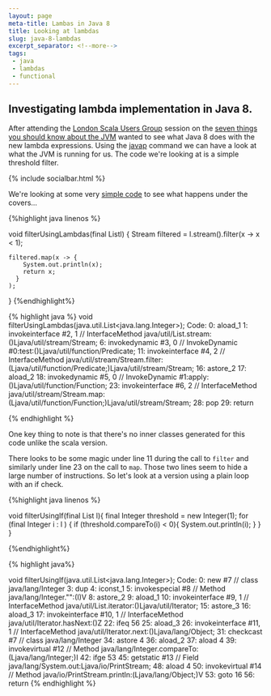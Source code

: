 ```yaml
---
layout: page
meta-title: Lambas in Java 8
title: Looking at lambdas
slug: java-8-lambdas
excerpt_separator: <!--more-->
tags:
 - java
 - lambdas
 - functional
---
```


Investigating lambda implementation in Java 8.
----------------------------------------------

After attending the [London Scala Users Group][LSUG] session on the [seven things you should know about the JVM][seventhings]  wanted to see what Java 8 does with the new lambda expressions. Using the [javap][javap] command we can have a look at what the JVM is running for us. The code we're looking at is a simple threshold filter.
<!--more-->


{% include socialbar.html %}



We're looking at some very [simple code][LAMBDASJAVA] to see what happens under the covers... 

{%highlight java linenos %}

  void filterUsingLambdas(final List<Integer>l) { 
    Stream<Integer> filtered = l.stream().filter(x -> x < 1);

    filtered.map(x -> {
        System.out.println(x);
        return x;
      }
    );
  }
{%endhighlight%}

{% highlight java  %}
 void filterUsingLambdas(java.util.List<java.lang.Integer>);
    Code:
       0: aload_1
       1: invokeinterface #2,  1   // InterfaceMethod java/util/List.stream:()Ljava/util/stream/Stream;
       6: invokedynamic #3,  0     // InvokeDynamic #0:test:()Ljava/util/function/Predicate;
      11: invokeinterface #4,  2   // InterfaceMethod java/util/stream/Stream.filter:(Ljava/util/function/Predicate;)Ljava/util/stream/Stream;
      16: astore_2
      17: aload_2
      18: invokedynamic #5,  0     // InvokeDynamic #1:apply:()Ljava/util/function/Function;
      23: invokeinterface #6,  2   // InterfaceMethod java/util/stream/Stream.map:(Ljava/util/function/Function;)Ljava/util/stream/Stream;
      28: pop
      29: return


{% endhighlight %}

One key thing to note is that there's no inner classes generated for this code unlike the scala version.

There looks to be some magic under line 11 during the call to ```filter``` and similarly under line 23 on the call to ```map```. Those two lines seem to hide a large number of instructions. So let's look at a version using a plain loop with an if check.

{%highlight java linenos %}


  void filterUsingIf(final List<Integer> l){
    final Integer threshold = new Integer(1);
    for (final Integer i : l ) {
      if (threshold.compareTo(i) < 0){
        System.out.println(i);
      }
    }
  }

{%endhighlight%}

{% highlight java%}

  void filterUsingIf(java.util.List<java.lang.Integer>);
    Code:
       0: new           #7                  // class java/lang/Integer
       3: dup
       4: iconst_1
       5: invokespecial #8                  // Method java/lang/Integer."<init>":(I)V
       8: astore_2
       9: aload_1
      10: invokeinterface #9,  1            // InterfaceMethod java/util/List.iterator:()Ljava/util/Iterator;
      15: astore_3
      16: aload_3
      17: invokeinterface #10,  1           // InterfaceMethod java/util/Iterator.hasNext:()Z
      22: ifeq          56
      25: aload_3
      26: invokeinterface #11,  1           // InterfaceMethod java/util/Iterator.next:()Ljava/lang/Object;
      31: checkcast     #7                  // class java/lang/Integer
      34: astore        4
      36: aload_2
      37: aload         4
      39: invokevirtual #12                 // Method java/lang/Integer.compareTo:(Ljava/lang/Integer;)I
      42: ifge          53
      45: getstatic     #13                 // Field java/lang/System.out:Ljava/io/PrintStream;
      48: aload         4
      50: invokevirtual #14                 // Method java/io/PrintStream.println:(Ljava/lang/Object;)V
      53: goto          16
      56: return
{% endhighlight %}

[seventhings]: http://www.meetup.com/london-scala/events/224738222/
[LSUG]: http://www.meetup.com/london-scala/
[javap]: http://docs.oracle.com/javase/7/docs/technotes/tools/windows/javap.html
[LAMBDASJAVA]: https://github.com/codingSteve/bestcoders/blob/master/src/main/java/bestcoders/Lambdas.java